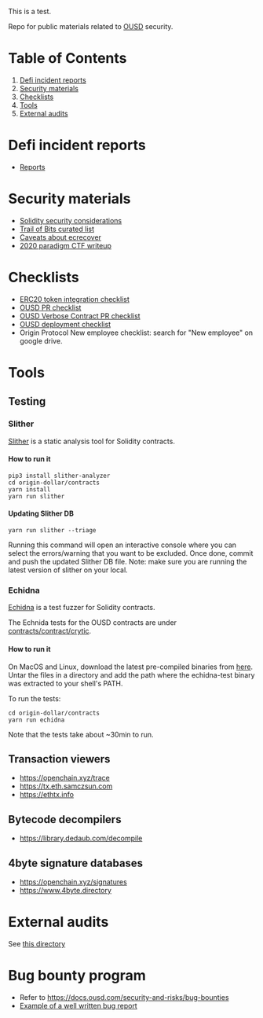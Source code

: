 This is a test.

Repo for public materials related to [OUSD](https://www.ousd.com) security.

# Table of Contents
 1. [Defi incident reports](#defi-incident-reports)
 1. [Security materials](#security-materials)
 1. [Checklists](#checklists)
 1. [Tools](#tools)
 1. [External audits](#external-audits)

# Defi incident reports
  - [Reports](/incidents)

# Security materials
 - [Solidity security considerations](https://docs.soliditylang.org/en/v0.7.5/security-considerations.html)
 - [Trail of Bits curated list](https://github.com/crytic/awesome-ethereum-security)
 - [Caveats about ecrecover](https://docs.kaleido.io/faqs/why-ecrecover-fails/)
 - [2020 paradigm CTF writeup](https://github.com/DanielVF/2020_paradigm_ctf_writeup)

# Checklists
 - [ERC20 token integration checklist](https://github.com/crytic/building-secure-contracts/blob/master/development-guidelines/token_integration.md)
 - [OUSD PR checklist](https://github.com/OriginProtocol/origin-dollar/blob/master/pull_request_template.md)
 - [OUSD Verbose Contract PR checklist](https://github.com/OriginProtocol/security/blob/master/templates/Contract-Code-Review-Example.md)
 - [OUSD deployment checklist](https://docs.google.com/spreadsheets/d/1phyzOJMmTBPIqTTa0v7HY6XJkjRmbrcdULRZPo_JEoY/edit?usp=sharing)
 - Origin Protocol New employee checklist: search for "New employee" on google drive.

# Tools

## Testing
### Slither
[Slither](https://github.com/crytic/slither) is a static analysis tool for Solidity contracts.

#### How to run it
```
pip3 install slither-analyzer
cd origin-dollar/contracts
yarn install
yarn run slither
```

#### Updating Slither DB
```
yarn run slither --triage
```
Running this command will open an interactive console where you can select the errors/warning that you want to be excluded. Once done, commit and push the updated Slither DB file. Note: make sure you are running the latest version of slither on your local.

### Echidna
[Echidna](https://github.com/crytic/echidna) is a test fuzzer for Solidity contracts.

The Echnida tests for the OUSD contracts are under [contracts/contract/crytic](https://github.com/OriginProtocol/origin-dollar/tree/master/contracts/contracts/crytic).

#### How to run it
On MacOS and Linux, download the latest pre-compiled binaries from [here](https://github.com/crytic/echidna/releases).
Untar the files in a directory and add the path where the echidna-test binary was extracted to your shell's PATH.

To run the tests:
```
cd origin-dollar/contracts
yarn run echidna
```

Note that the tests take about ~30min to run.

## Transaction viewers
  - https://openchain.xyz/trace
  - https://tx.eth.samczsun.com
  - https://ethtx.info

## Bytecode decompilers
  - https://library.dedaub.com/decompile

## 4byte signature databases
  - https://openchain.xyz/signatures
  - https://www.4byte.directory

# External audits
  See [this directory](https://github.com/OriginProtocol/security/tree/master/audits)
  
# Bug bounty program
  - Refer to https://docs.ousd.com/security-and-risks/bug-bounties
  - [Example of a well written bug report](https://gist.github.com/DanielVF/66f459da88804d1fd917c47576c68523)


